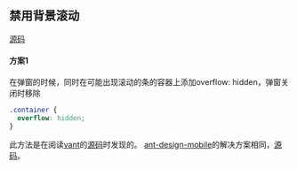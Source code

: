 ## 禁用背景滚动

[源码](../demos/fix-bg.html)

#### 方案1 <br/>
在弹窗的时候，同时在可能出现滚动的条的容器上添加overflow: hidden，弹窗关闭时移除
```css
.container {
  overflow: hidden;
}
```

此方法是在阅读[vant](https://github.com/youzan/vant)的[源码](https://github.com/youzan/vant/blob/dev/packages/vant-css/src/popup.css)时发现的。
[ant-design-mobile](https://github.com/ant-design/ant-design-mobile)的解决方案相同，[源码](https://github.com/ant-design/ant-design-mobile/blob/master/components/modal/style/Dialog.less)。
